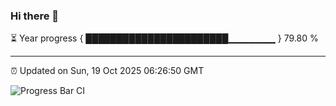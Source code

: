 ### Hi there 👋

⏳ Year progress { ███████████████████████▁▁▁▁▁▁▁ } 79.80 %

---

⏰ Updated on Sun, 19 Oct 2025 06:26:50 GMT

![Progress Bar CI](https://github.com/liununu/liununu/workflows/Progress%20Bar%20CI/badge.svg)
